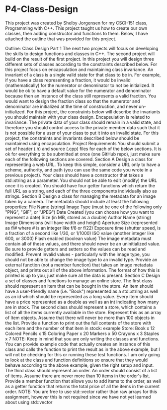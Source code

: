 # P4-Class-Design
This project was created by Shelby Jorgensen for my CSCI-151 class, Programming with C++. This project  taught us how to create our own classes, then adding constructor and functions to them. Below, I have attached the outline that was provided for this project.

Outline: Class Design Part 1
The next two projects will focus on developing the skills to design functions and classes in C++. The second
project will build on the result of the first project.
In this project you will design three different sets of classes according to the constraints described below. For this
project focus on encapsulation and maintaining class invariance.
An invariant of a class is a single valid state for that class to be in. For example, if you have a class representing a
fraction, it would be invalid (mathematically) for the numerator or denominator to not be initialized. It would be
ok to have a default value for the numerator and denominator because then an instance of the class still
represents a valid fraction. You would want to design the fraction class so that the numerator and denominator
are initialized at the time of construction, and never un-initialized.
For this project, the constraints below will describe the invariants you should maintain with your class design.
Encapsulation is related to invariance. The private data of your class should remain in a valid state, and therefore
you should control access to the private member data such that it is not possible for a user of your class to put it
into an invalid state.
For this project, the constraints and invariants described below should be maintained using encapsulation.
Project Requirements
You should submit a set of header (.h) and source (.cpp) files for each of the below sections. It is ok for everything
to be submitted at once (one GitHub repo), just make sure each of the following sections are covered.
Section A
Design a class for representing a web URL. To keep this simple, consider a URL only to have a scheme, authority,
and path (you can use the same code you wrote in a previous project). Your class should have a constructor that
takes a std::string as a parameter. You should not be able to edit (modify) the URL once it is created. You
should have four getter functions which return the full URL as a string, and each of the three components
individually also as strings.
Section B
Design a class for managing the metadata for an image taken by a camera. The metadata should include at least
the following properties:
File Name (string)
Image Type (must be one of the following only "PNG", "GIF", or "JPEG")
Date Created (you can choose how you want to represent a date)
Size (in MB, stored as a double)
Author Name (string)
Image Dimensions (will have width and height)
Aperture Size (represented as f/# where # is an integer like f/8 or f/22)
Exposure time (shutter speed, is a fraction of a second like 1/30, or 1/1000)
ISO value (another integer like 600, or 3000)
Flash enabled (boolean value)
The image metadata must contain all of these values, and there should never be an uninitialized value. Be sure to
provide getters and setters so the values can be read and modified. Prevent invalid values - particularly with the
image type, you should not be able to change the image type to an invalid type.
Provide an external function (not a member function) that takes an image metadata object, and prints out all of
the above information. The format of how this is printed is up to you, just make sure all the data is present.
Section C
Design a set of classes and functions to manage an online store.
The first class should represent an item that can be bought in the store. An item should have a user-friendly
name (i.e. "Book") represented as a std::string as well as an id which should be represented as a long value.
Every item should have a price represented as a double as well as an int indicating how many are in stock.
The second class should represent a store, which contains a list of all the items currently available in the store.
Represent this as an array of Item objects. Assume that there will never be more than 100 objects in the list.
Provide a function to print out the full contents of the store with each item and the number of that item in stock:
example
Store: 
Book x 12 
Colored Pencils x 15 
Coloring Paper x 20 
Markers x 50 
Crayons x 3 
Staples x 7 
NOTE: Keep in mind that you are only writing the classes and functions. You can provide example code that actually
creates an instance of this class and calls the function to print the result as in the above example, but I will not be
checking for this or running these test functions. I am only going to look at the class and function definitions so
ensure that they would behave according to the above example, given the right setup and input.
The third class should represent an order. An order should consist of a list of items. Assume there are never more
than 10 items in the order's list. Provide a member function that allows you to add items to the order, as well as a
getter function that returns the total price of all the items in the current order.
NOTE: You are free to use std::vector rather than raw arrays for this assignment, however this is not required
since we have not yet learned about using std::vector

